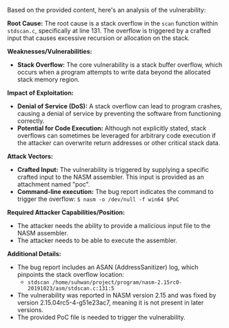 Based on the provided content, here's an analysis of the vulnerability:

**Root Cause:**
The root cause is a stack overflow in the `scan` function within `stdscan.c`, specifically at line 131. The overflow is triggered by a crafted input that causes excessive recursion or allocation on the stack.

**Weaknesses/Vulnerabilities:**
- **Stack Overflow:** The core vulnerability is a stack buffer overflow, which occurs when a program attempts to write data beyond the allocated stack memory region.

**Impact of Exploitation:**
- **Denial of Service (DoS):** A stack overflow can lead to program crashes, causing a denial of service by preventing the software from functioning correctly.
- **Potential for Code Execution:** Although not explicitly stated, stack overflows can sometimes be leveraged for arbitrary code execution if the attacker can overwrite return addresses or other critical stack data.

**Attack Vectors:**
- **Crafted Input:** The vulnerability is triggered by supplying a specific crafted input to the NASM assembler. This input is provided as an attachment named "poc".
- **Command-line execution:** The bug report indicates the command to trigger the overflow: `$ nasm -o /dev/null -f win64 $PoC`

**Required Attacker Capabilities/Position:**
- The attacker needs the ability to provide a malicious input file to the NASM assembler.
- The attacker needs to be able to execute the assembler.

**Additional Details:**
- The bug report includes an ASAN (AddressSanitizer) log, which pinpoints the stack overflow location:
    - `stdscan /home/suhwan/project/program/nasm-2.15rc0-20191023/asm/stdscan.c:131:5`
- The vulnerability was reported in NASM version 2.15 and was fixed by version 2.15.04rc5-4-g51e23ac7, meaning it is not present in later versions.
- The provided PoC file is needed to trigger the vulnerability.